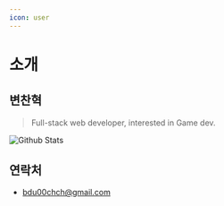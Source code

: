 ```yaml
---
icon: user
---
```


# 소개

## 변찬혁

> Full-stack web developer, interested in Game dev.

![Github Stats](https://github-readme-stats-sigma-five.vercel.app/api?username=Bisue&show_icons=true&theme=dark&count_private=true)

## 연락처

- bdu00chch@gmail.com

